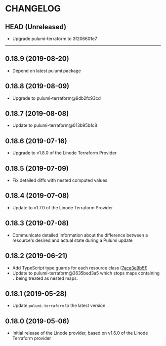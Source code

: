 CHANGELOG
=========

## HEAD (Unreleased)
* Upgrade pulumi-terraform to 3f206601e7

---

## 0.18.9 (2019-08-20)
* Depend on latest pulumi package

## 0.18.8 (2019-08-09)
* Upgrade to pulumi-terraform@9db2fc93cd

## 0.18.7 (2019-08-08)
* Update to pulumi-terraform@013b95b1c8

## 0.18.6 (2019-07-16)
* Upgrade to v1.8.0 of the Linode Terraform Provider

## 0.18.5 (2019-07-09)
* Fix detailed diffs with nested computed values.

## 0.18.4 (2019-07-08)
* Update to v1.7.0 of the Linode Terraform Provider

## 0.18.3 (2019-07-08)
* Communicate detailed information about the difference between a resource's desired and actual state during a Pulumi update

## 0.18.2 (2019-06-21)
* Add TypeScript type guards for each resource class ([7ace3e9b5f](https://github.com/pulumi/pulumi-terraform/commit/7ace3e9b5f2dcd4692b029ba4b80360582d7949a))
* Update to pulumi-terraform@3635bed3a5 which stops maps containing `.` being treated as nested maps.

## 0.18.1 (2019-05-28)
* Update `pulumi-terraform` to the latest version

## 0.18.0 (2019-05-06)
* Initial release of the Linode provider, based on v1.6.0 of the Linode Terraform provider

